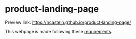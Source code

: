 # product-landing-page

Preview link: https://ncasteln.github.io/product-landing-page/

This webpage is made following these [requirements](https://www.freecodecamp.org/learn/responsive-web-design/responsive-web-design-projects/build-a-product-landing-page).
